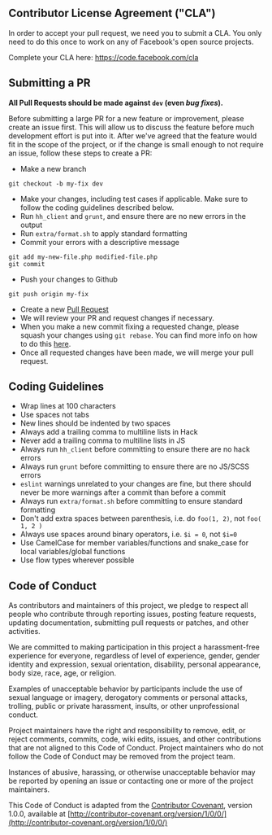 ## Contributor License Agreement ("CLA")

In order to accept your pull request, we need you to submit a CLA. You only need
to do this once to work on any of Facebook's open source projects.

Complete your CLA here: <https://code.facebook.com/cla>

## Submitting a PR

**All Pull Requests should be made against `dev` (even _bug fixes_).**

Before submitting a large PR for a new feature or improvement, please create an issue first. This will allow us to discuss the feature before much development effort is put into it. After we've agreed that the feature would fit in the scope of the project, or if the change is small enough to not require an issue, follow these steps to create a PR:

- Make a new branch

```
git checkout -b my-fix dev
```

- Make your changes, including test cases if applicable. Make sure to follow the coding guidelines described below.
- Run `hh_client` and `grunt`, and ensure there are no new errors in the output
- Run `extra/format.sh` to apply standard formatting
- Commit your errors with a descriptive message

```
git add my-new-file.php modified-file.php
git commit
```

- Push your changes to Github

```
git push origin my-fix
```

- Create a new [Pull Request](https://help.github.com/articles/using-pull-requests/#initiating-the-pull-request)
- We will review your PR and request changes if necessary.
- When you make a new commit fixing a requested change, please squash your changes using `git rebase`. You can find more info on how to do this [here](https://help.github.com/articles/about-git-rebase/#an-example-of-using-git-rebase).
- Once all requested changes have been made, we will merge your pull request.

## Coding Guidelines

- Wrap lines at 100 characters
- Use spaces not tabs
- New lines should be indented by two spaces
- Always add a trailing comma to multiline lists in Hack
- Never add a trailing comma to multiline lists in JS
- Always run `hh_client` before committing to ensure there are no hack errors
- Always run `grunt` before committing to ensure there are no JS/SCSS errors
 - `eslint` warnings unrelated to your changes are fine, but there should never be more warnings after a commit than before a commit
- Always run `extra/format.sh` before committing to ensure standard formatting
- Don't add extra spaces between parenthesis, i.e. do `foo(1, 2)`, not `foo( 1, 2 )`
- Always use spaces around binary operators, i.e. `$i = 0`, not `$i=0`
- Use CamelCase for member variables/functions and snake_case for local variables/global functions
- Use flow types wherever possible

## Code of Conduct

As contributors and maintainers of this project, we pledge to respect all people who contribute through reporting issues, posting feature requests, updating documentation, submitting pull requests or patches, and other activities.

We are committed to making participation in this project a harassment-free experience for everyone, regardless of level of experience, gender, gender identity and expression, sexual orientation, disability, personal appearance, body size, race, age, or religion.

Examples of unacceptable behavior by participants include the use of sexual language or imagery, derogatory comments or personal attacks, trolling, public or private harassment, insults, or other unprofessional conduct.

Project maintainers have the right and responsibility to remove, edit, or reject comments, commits, code, wiki edits, issues, and other contributions that are not aligned to this Code of Conduct. Project maintainers who do not follow the Code of Conduct may be removed from the project team.

Instances of abusive, harassing, or otherwise unacceptable behavior may be reported by opening an issue or contacting one or more of the project maintainers.

This Code of Conduct is adapted from the [Contributor Covenant](http://contributor-covenant.org), version 1.0.0, available at [http://contributor-covenant.org/version/1/0/0/](http://contributor-covenant.org/version/1/0/0/)
